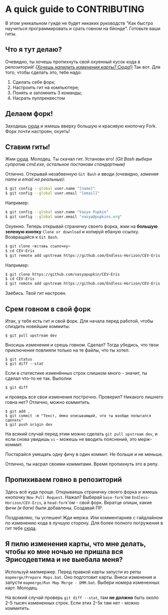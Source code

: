 # A quick guide to CONTRIBUTING

В этом уникальном гуиде не будет никаких руководств "Как быстро научиться программировать и срать говном на бйонде". Готовьте ваши гиты.

## Что я тут делаю?

Очевидно, ты хочешь пропихнуть свой охуенный кусок кода в репозиторий! [*(Хочешь напилить изменения карты? Сюда!)*](https://github.com/Endless-Horizon/CEV-Eris/blob/master/CONTRIBUTING.md#%D0%AF-%D0%BF%D0%B8%D0%BB%D1%8E-%D0%B8%D0%B7%D0%BC%D0%B5%D0%BD%D0%B5%D0%BD%D0%B8%D1%8F-%D0%BA%D0%B0%D1%80%D1%82%D1%8B-%D1%87%D1%82%D0%BE-%D0%BC%D0%BD%D0%B5-%D0%B4%D0%B5%D0%BB%D0%B0%D1%82%D1%8C-%D1%87%D1%82%D0%BE%D0%B1%D1%8B-%D0%BA%D0%BE-%D0%BC%D0%BD%D0%B5-%D0%BD%D0%BE%D1%87%D1%8C%D1%8E-%D0%BD%D0%B5-%D0%BF%D1%80%D0%B8%D1%88%D0%BB%D0%B0-%D0%B2%D1%81%D1%8F-%D0%B3%D1%80%D0%B8%D0%BD%D0%BE%D0%B4%D0%B5%D0%B2%D1%82%D0%B8%D0%BC%D0%B0-%D0%B8-%D0%BD%D0%B5-%D0%B2%D1%8B%D0%B5%D0%B1%D0%B0%D0%BB%D0%B0-%D0%BC%D0%B5%D0%BD%D1%8F)
Так вот. Для того, чтобы сделать это, тебе надо:

1. Сделать себе форк;
2. Настроить гит на компьютере;
3. Понять и запомнить 3 команды;
4. Насрать пуллреквестом

## Делаем форк!

Заходишь [сюда](https://github.com/Endless-Horizon/CEV-Eris) и жмешь вверху большую и красивую кнопочку Fork.
Форк почти настроен, охуеть!

## Ставим гиты!

Жми [сюда](https://git-scm.com/download/win). Молодец. Ты скачал гит.
Установи его! *(Git Bash выбери супротив cmd.exe, остальное постанови стандартным)*

Отлично. Открывай незабвенную `Git Bash` и вводи *(очевидно, заменяя name и email на реальные)*:
```bash
$ git config --global user.name "[name]"
$ git config --global user.email "[email]"
```
Например:
```bash
$ git config --global user.name "Vasya Pupkin"
$ git config --global user.email "vasya@pupkins.org"
```
Охуенно. Теперь открывай страничку своего форка, жми на **большую зеленую кнопку** `Clone or download` и копируй ебаную ссылку.
Возвращайся к `Git Bash`.
```bash
$ git clone <вставь ссылочку>
$ cd CEV-Eris
$ git remote add upstream https://github.com/Endless-Horizon/CEV-Eris
```
Например:
```bash
$ git clone https://github.com/vasyapupkin/CEV-Eris
$ cd CEV-Eris
$ git remote add upstream https://github.com/Endless-Horizon/CEV-Eris
```
Заебись. Твой гит настроен.

## Срем говном в свой форк

Итак, у тебя есть гит и свой форк.
Для начала перед работой, чтобы спиздить новейшие коммиты:
```
$ git pull upstream dev
```
Вносишь изменения и срешь говном. Сделал? Тогда убедись, что твои приключения повлияли только на те файлы, что ты хотел:
```
$ git status
$ git diff --stat
```
Если в статистике изменённых строк слишком много - значит, ты сделал что-то не так. Выполни
```
$ git diff
```
и проверь все свои изменения построчно.
Проверил? Никакого лишнего говна нет? Отлично, можно коммитить.
```
$ git add .
$ git commit -m "Текст, ёмко описывающий, что ты вообще попытался сделать"
$ git push origin dev
```
На всякий случай перед этим можно сделать `git pull upstream dev`, и если снова увидишь `vi` - можешь не вводить пояснений, это мерж-коммит.

Постарайся умещать одну фичу в один коммит. Не больше и не меньше.

Отлично, ты насрал своими коммитами. Время пропихнуть это в репу.

## Пропихиваем говно в репозиторий

Здесь всё куда проще. Открываешь страничку своего форка и жмешь кнопочку `New Pull Request`. Нажал?
Выбирай `base-fork`'ом `Endless-Horizon/CEV-Eris`, а `head-fork`'ом - свой форк.
Вкратце опиши, какие фичи *(и баги)* были добавлены.
Создавай ПР.

Поздравляю, ты успешен! Жди мержа. Или комментариев с гайдлайном по изменению кода в лучшую сторону.
Для более полного погружения в гит тебе [сюда](http://try.github.io).

## Я пилю изменения карты, что мне делать, чтобы ко мне ночью не пришла вся Эрисодевтима и не выебала меня?

Используй мапмержер. Перед правкой карты запусти из репы `mapmerge/Prepare Maps.bat`. Оно подготовит карты.
Внеси изменения и запусти `mapmerge/Run Map Merge - DMM.bat`. Выбери номера измененных карт. Молодец.

На всякий случай проверь `git diff --stat`, там **не должно** быть около 2-5 тысяч измененных строк.
Если этих 2-5к там нет - можно коммитить.

